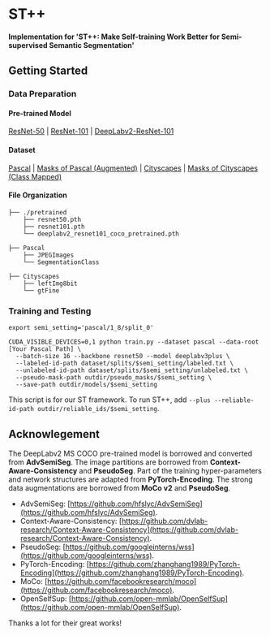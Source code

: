 # ST++

**Implementation for 'ST++: Make Self-training Work Better for Semi-supervised Semantic Segmentation'**

## Getting Started

### Data Preparation

#### Pre-trained Model

[ResNet-50](https://download.pytorch.org/models/resnet50-0676ba61.pth) | [ResNet-101](https://download.pytorch.org/models/resnet101-63fe2227.pth) | [DeepLabv2-ResNet-101](https://drive.google.com/file/d/14be0R1544P5hBmpmtr8q5KeRAvGunc6i/view?usp=sharing)

#### Dataset

[Pascal](http://host.robots.ox.ac.uk/pascal/VOC/voc2012/VOCtrainval_11-May-2012.tar) | [Masks of Pascal (Augmented)](https://drive.google.com/file/d/1ikrDlsai5QSf2GiSUR3f8PZUzyTubcuF/view?usp=sharing) | [Cityscapes](https://www.cityscapes-dataset.com/file-handling/?packageID=3) | [Masks of Cityscapes (Class Mapped)](https://drive.google.com/file/d/1E_27g9tuHm6baBqcA7jct_jqcGA89QPm/view?usp=sharing) 

#### File Organization

```
├── ./pretrained
    ├── resnet50.pth
    ├── resnet101.pth
    └── deeplabv2_resnet101_coco_pretrained.pth
    
├── Pascal
    ├── JPEGImages
    └── SegmentationClass
    
├── Cityscapes
    ├── leftImg8bit
    └── gtFine
```


### Training and Testing

```
export semi_setting='pascal/1_8/split_0'

CUDA_VISIBLE_DEVICES=0,1 python train.py --dataset pascal --data-root [Your Pascal Path] \
  --batch-size 16 --backbone resnet50 --model deeplabv3plus \
  --labeled-id-path dataset/splits/$semi_setting/labeled.txt \
  --unlabeled-id-path dataset/splits/$semi_setting/unlabeled.txt \
  --pseudo-mask-path outdir/pseudo_masks/$semi_setting \
  --save-path outdir/models/$semi_setting
```
This script is for our ST framework. To run ST++, add ```--plus --reliable-id-path outdir/reliable_ids/$semi_setting```.


## Acknowlegement

The DeepLabv2 MS COCO pre-trained model is borrowed and converted from **AdvSemiSeg**.
The image partitions are borrowed from **Context-Aware-Consistency** and **PseudoSeg**. 
Part of the training hyper-parameters and network structures are adapted from **PyTorch-Encoding**. The strong data augmentations are borrowed from **MoCo v2** and **PseudoSeg**.
 
+ AdvSemiSeg: [https://github.com/hfslyc/AdvSemiSeg](https://github.com/hfslyc/AdvSemiSeg).
+ Context-Aware-Consistency: [https://github.com/dvlab-research/Context-Aware-Consistency](https://github.com/dvlab-research/Context-Aware-Consistency).
+ PseudoSeg: [https://github.com/googleinterns/wss](https://github.com/googleinterns/wss).
+ PyTorch-Encoding: [https://github.com/zhanghang1989/PyTorch-Encoding](https://github.com/zhanghang1989/PyTorch-Encoding).
+ MoCo: [https://github.com/facebookresearch/moco](https://github.com/facebookresearch/moco).
+ OpenSelfSup: [https://github.com/open-mmlab/OpenSelfSup](https://github.com/open-mmlab/OpenSelfSup).

Thanks a lot for their great works!
